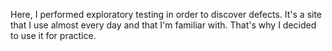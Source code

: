 Here, I performed exploratory testing in order to discover defects. It's a site that I use almost every day and that I'm familiar with. That's why I decided to use it for practice.
